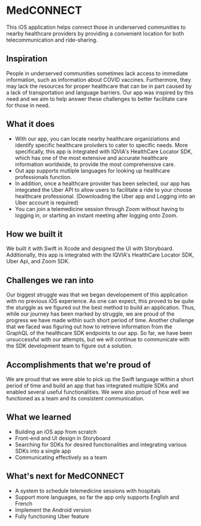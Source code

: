 # MedCONNECT
This iOS application helps connect those in underserved communities to nearby healthcare providers by providing a convenient location for both telecommunication and ride-sharing.

## Inspiration
People in underserved communities sometimes lack access to immediate information, such as information about COVID vaccines. Furthermore, they may lack the resources for proper healthcare that can be in part caused by a lack of transportation and language barriers. Our app was inspired by this need and we aim to help answer these challenges to better facilitate care for those in need.

## What it does
- With our app, you can locate nearby healthcare organiziations and identify specific healthcare proivders to cater to specific needs. More specifically, this app is integrated with IQVIA's HealthCare Locator SDK, which has one of the most extensive and accurate healthcare information worldwide, to provide the most comprehensive care.
- Out app supports mutliple languages for looking up healthcare professionals function.
- In addition, once a healthcare provider has been selected, our app has integrated the Uber API to allow users to facilitate a ride to your choose healthcare professional. (Downloading the Uber app and Logging into an Uber account is required)
- You can join a telemedicine session through Zoom without having to logging in, or starting an instant meeting after logging onto Zoom.

## How we built it
We built it with Swift in Xcode and designed the UI with Storyboard. Additionally, this app is integrated with the IQVIA's HealthCare Locator SDK, Uber Api, and Zoom SDK.

## Challenges we ran into
Our biggest struggle was that we began developement of this application with no previous iOS experience. As one can expect, this proved to be quite the sturggle as we figured out the best method to build an application. Thus, while our journey has been marked by struggle, we are proud of the progress we have made within such short period of time. 
Another challenge that we faced was figuring out how to retrieve information from the GraphQL of the healthcare SDK endpoints to our app. So far, we have been unsuccessful with our attempts, but we will continue to communicate with the SDK development team to figure out a solution.

## Accomplishments that we're proud of
We are proud that we were able to pick up the Swift language within a short period of time and build an app that has integrated multiple SDKs and enabled several useful functionalities. We were also proud of how well we functioned as a team and its consistent communication.

## What we learned
- Building an iOS app from scratch
- Front-end and UI design in Storyboard
- Searching for SDKs for desired functionalities and integrating various SDKs into a single app
- Communicating effectively as a team


## What's next for MedCONNECT 
- A system to schedule telemedicine sessions with hospitals
- Support more languages, so far the app only supports English and French
- Implement the Android version
- Fully functioning Uber feature
